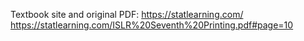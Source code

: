 
Textbook site and original PDF: 
https://statlearning.com/
https://statlearning.com/ISLR%20Seventh%20Printing.pdf#page=10
